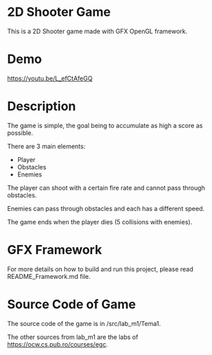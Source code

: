# 2D Shooter Game

This is a 2D Shooter game made with GFX OpenGL framework.

# Demo

https://youtu.be/L_efCtAfeGQ

# Description

The game is simple, the goal being to accumulate as high a score as possible.

There are 3 main elements:

-   Player
-   Obstacles
-   Enemies

The player can shoot with a certain fire rate and cannot pass through obstacles.

Enemies can pass through obstacles and each has a different speed.

The game ends when the player dies (5 collisions with enemies).

# GFX Framework

For more details on how to build and run this project, please read README_Framework.md file.

# Source Code of Game

The source code of the game is in /src/lab_m1/Tema1.

The other sources from lab_m1 are the labs of https://ocw.cs.pub.ro/courses/egc.
